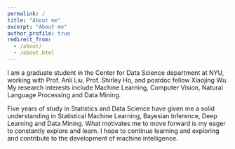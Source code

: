 ```yaml
---
permalink: /
title: "About me"
excerpt: "About me"
author_profile: true
redirect_from: 
  - /about/
  - /about.html
---
```

I am a graduate student in the Center for Data Science department at NYU, working with Prof. Anli Liu, Prof. Shirley Ho, and postdoc fellow Xiaojing Wu. My research interests include Machine Learning, Computer Vision, Natural Language Processing and Data Mining. 

Five years of study in Statistics and Data Science have given me a solid understanding in Statistical Machine Learning, Bayesian Inference, Deep Learning and Data Mining. What motivates me to move forward is my eager to constantly explore and learn. I hope to continue learning and exploring and contribute to the development of machine intelligence. 


<!---


I am a graduate student in the GRAIL lab of the Computer Science and Engineering Department at the University of Washington, working with Prof. Steven Seitz and Prof. Jason Lawrence. My research interests include virtual/augmented reality, computer vision and graphics. My focus now is more in virtual/augmented reality which combines vision and graphics in an interested way while I did research on stereo matching in BCMI lab at Shanghai Jiao Tong University with advisor Prof. Hongtao Lu and on deep learning in National Univerity of Singapore with advisor Prof. Shuicheng Yan as an undergrad.
I am a PhD student of in the Institute for Theoretical Computer Science in the Technical University of Graz in Austria. Under the supervision of Professor Wolfgang Maass, I investigate theoretical models and simulation of neural networks to reveal principles of brain computation. As a curious person I am always eager to discover about the wonders of Nature and human societies, and I am grateful to learn about it with the best experts through collaborative research research. On the long term, I hope that my research will contribute to clinical progress and the development of machine intelligence that respect human morals.

Before starting my PhD, I graduated from a competitve double-master of Applied Mathematics and Machine Learning (at ENSTA Paristech and ENS Paris-Saclay). In this context I completed various lab rotations, one of which was driven by my passion for music, and it got me to study Psychoacoustics and Neuroscience. Ever since, I questioned myself about the neural mechanisms behind thoughts and perceptions.
[CV](http://yueqiusun.github.io/files/Yueqiu%20Sun%20CV.pdf)

-->
